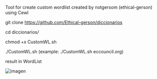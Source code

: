 Tool for create custom wordlist created by notgersom (ethical-gerson) using Cewl

git clone https://github.com/Ethical-gerson/diccionarios

cd diccionarios/

chmod +x CustomWL.sh

./CustomWL.sh <url> (example: ./CustomWL.sh eccouncil.org)


result in WordList

![imagen](https://user-images.githubusercontent.com/43458665/222768928-9c8d9e9d-8650-47b1-93ac-8e7774538459.png)
